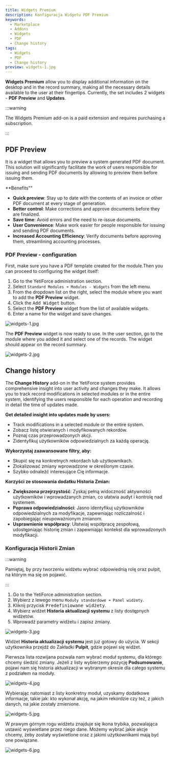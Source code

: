 ```yaml
---
title: Widgets Premium
description: Konfiguracja Widgetu PDF Premium
keywords:
  - Marketplace
  - Addons
  - Widgets
  - PDF
  - Change history
tags:
  - Widgets
  - PDF
  - Change history
preview: widgets-1.jpg
---
```


**Widgets Premium** allow you to display additional information on the desktop and in the record summary, making all the necessary details available to the user at their fingertips. Currently, the set includes 2 widgets - **PDF Preview** and **Updates**.

:::warning

The Widgets Premium add-on is a paid extension and requires purchasing a subscription.

:::

## PDF Preview

It is a widget that allows you to preview a system generated PDF document. This solution will significantly facilitate the work of users responsible for issuing and sending PDF documents by allowing to preview them before issuing them.

\*\*Benefits""

- **Quick preview**: Stay up to date with the contents of an invoice or other PDF document at every stage of generation.
- **Better control**: Make corrections and approve documents before they are finalized.
- **Save time**: Avoid errors and the need to re-issue documents.
- **User Convenience**: Make work easier for people responsible for issuing and sending PDF documents.
- **Increased Accounting Efficiency**: Verify documents before approving them, streamlining accounting processes.

### PDF Preview - configuration

First, make sure you have a PDF template created for the module.Then you can proceed to configuring the widget itself:

1. Go to the YetiForce administration section.
2. Select `Standard Modules ➜ Modules - Widgets` from the left menu.
3. From the dropdown list on the right, select the module where you want to add the **PDF Preview** widget.
4. Click the <kbd>Add Widget</kbd> button.
5. Select the **PDF Preview** widget from the list of available widgets.
6. Enter a name for the widget and save changes.

![widgets-1.jpg](widgets-1.jpg)

The **PDF Preview** widget is now ready to use. In the user section, go to the module where you added it and select one of the records. The widget should appear on the record summary.

![widgets-2.jpg](widgets-2.jpg)

## Change history

The **Change History** add-on in the YetiForce system provides comprehensive insight into user activity and changes they make. It allows you to track record modifications in selected modules or in the entire system, identifying the users responsible for each operation and recording in detail the time of updates made.

**Get detailed insight into updates made by users:**

- Track modifications in a selected module or the entire system.
- Zobacz listę otwieranych i modyfikowanych rekordów.
- Poznaj czas przeprowadzonych akcji.
- Zidentyfikuj użytkowników odpowiedzialnych za każdą operację.

**Wykorzystaj zaawansowane filtry, aby:**

- Skupić się na konkretnych rekordach lub użytkownikach.
- Zlokalizować zmiany wprowadzone w określonym czasie.
- Szybko odnaleźć interesujące Cię informacje.

**Korzyści ze stosowania dodatku Historia Zmian:**

- **Zwiększona przejrzystość**: Zyskaj pełną widoczność aktywności użytkowników i wprowadzanych zmian, co ułatwia audyt i kontrolę nad systemem.
- **Poprawa odpowiedzialności**: Jasno identyfikuj użytkowników odpowiedzialnych za modyfikacje, zapewniając rozliczalność i zapobiegając nieupoważnionym zmianom.
- **Usprawnienie współpracy**: Ułatwiaj współpracę zespołową, udostępniając historię zmian i zapewniając kontekst dla wprowadzonych modyfikacji.

### Konfiguracja Historii Zmian

:::warning

Pamiętaj, by przy tworzeniu widżetu wybrać odpowiednią rolę oraz pulpit, na którym ma się on pojawić.

:::

1. Go to the YetiForce administration section.
2. Wybierz z lewego menu `Moduły standardowe ➜ Panel widżety`.
3. Kliknij przycisk <kbd>Predefiniowane widżety</kbd>.
4. Wybierz widżet **Historia aktualizacji systemu** z listy dostępnych widżetów.
5. Wprowadź parametry widżetu i zapisz zmiany.

![widgets-3.jpg](widgets-3.jpg)

Widżet **Historia aktualizacji systemu** jest już gotowy do użycia. W sekcji użytkownika przejdź do Zakładki **Pulpit**, gdzie pojawi się widżet.

Pierwsza lista rozwijana pozwala nam wybrać moduł systemu, dla którego chcemy śledzić zmiany. Jeżeli z listy wybierzemy pozycję **Podsumowanie**, pojawi nam się historia aktualizacji w wybranym okresie dla całego systemu z podziałem na moduły.

![widgets-4.jpg](widgets-4.jpg)

Wybierając natomiast z listy konkretny moduł, uzyskamy dodatkowe informacje, takie jak: kto wykonał akcję, na jakim rekordzie czy też, z jakich danych, na jakie zostały zmienione.

![widgets-5.jpg](widgets-5.jpg)

W prawym górnym rogu widżetu znajduje się ikona trybika, pozwalająca ustawić wyświetlane przez niego dane. Możemy wybrać jakie akcje chcemy, żeby zostały wyświetlone oraz z jakimi użytkownikami mają być one powiązane.

![widgets-6.jpg](widgets-6.jpg)
